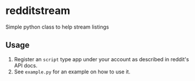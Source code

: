 # redditstream
Simple python class to help stream listings

Usage
----
1. Register an `script` type app under your account as described in reddit's API docs.
2. See `example.py` for an example on how to use it.
